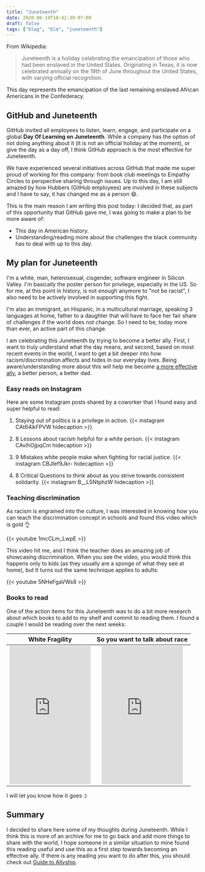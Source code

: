 ```yaml
---
title: "Juneteenth"
date: 2020-06-19T18:42:39-07:00
draft: false
tags: ["blog", "blm", "juneteenth"]
---
```


From Wikipedia:
> Juneteenth is a holiday celebrating the emancipation of those who had been enslaved in the United States. Originating in Texas, it is now celebrated annually on the 19th of June throughout the United States, with varying official recognition. 

This day represents the emancipation of the last remaining enslaved African Americans in the Confederacy.

## GitHub and Juneteenth
GitHub invited all employees to listen, learn, engage, and participate on a global **Day Of Learning on Juneteenth**.
While a company has the option of not doing anything about it (it is not an official holiday at the moment), or give the day as a day off, I think GitHub approach is the most effective for Juneteenth.

We have experienced several initiatives across GitHub that made me super proud of working for this company: from book club meetings to Empathy Circles to perspective sharing through issues. Up to this day, I am still amazed by how Hubbers (GitHub employees) are involved in these subjects and I have to say, it has changed me as a person :smile:.

This is the main reason I am writing this post today: I decided that, as part of this opportunity that GitHub gave me, I was going to make a plan to be more aware of:
- This day in American history.
- Understanding/reading more about the challenges the black community has to deal with up to this day. 

## My plan for Juneteenth
I'm a white, man, heterosexual, cisgender, software engineer in Silicon Valley. I'm basically the poster person for privilege, especially in the US. So for me, at this point in history, is not enough anymore to "not be racist", I also need to be actively involved in supporting this fight.

I'm also an immigrant, an Hispanic, in a multicultural marriage, speaking 3 languages at home, father to a daughter that will have to face her fair share of challenges if the world does not change. So I need to be, today more than ever, an active part of this change.

I am celebrating this Juneteenth by trying to become a better ally. First, I want to truly understand what the day means, and second, based on most recent events in the world, I want to get a bit deeper into how racism/discrimination affects and hides in our everyday lives. Being aware/understanding more about this will help me become [a more effective ally](https://guidetoallyship.com/), a better person, a better dad.

### Easy reads on Instagram
Here are some Instagram posts shared by a coworker that I found easy and super helpful to read:

1. Staying out of politics is a privilege in action.
{{< instagram CAt64ikFPVW hidecaption >}}

2. 8 Lessons about racism helpful for a white person.
{{< instagram CAvIhOjpqCm hidecaption >}}

3. 9 Mistakes white people make when fighting for racial justice.
{{< instagram CBJlef9Jkr- hidecaption >}}

4. 8 Critical Questions to think about as you strive towards consistent solidarity.
{{< instagram B__L5NtphzW hidecaption >}}

### Teaching discrimination
As racism is engrained into the culture, I was interested in knowing how you can teach the discrimination concept in schools and found this video which is gold :ok_hand:

{{< youtube 1mcCLm_LwpE >}}

This video hit me, and I think the teacher does an amazing job of showcasing discrimination.
When you see the video, you would think this happens only to kids (as they usually are a sponge of what they see at home), but It turns out the same technique applies to adults:

{{< youtube 5NHeFgaVWs8 >}}

### Books to read
One of the action items for this Juneteenth was to do a bit more research about which books to add to my shelf and commit to reading them. I found a couple I would be reading over the next weeks:

|  White Fragility  | So you want to talk about race |
|:------:|:---------------:|
| <iframe type="text/html" width="212" height="362" frameborder="0" allowfullscreen style="max-width:100%" src="https://read.amazon.com/kp/card?asin=B07638ZFN1&preview=newtab&linkCode=kpe&ref_=cm_sw_r_kb_dp_cSN7EbJR297PS&tag=josedab-20&hideShare=true" ></iframe> |      <iframe type="text/html" width="212" height="362" frameborder="0" allowfullscreen style="max-width:100%" src="https://read.amazon.com/kp/card?asin=B07QBNKJTZ&preview=inline&linkCode=kpe&ref_=cm_sw_r_kb_dp_yXN7EbJKRHVQN&tag=josedab-20&hideShare=true" ></iframe>     |

I will let you know how it goes :)

## Summary
I decided to share here some of my thoughts during Juneteenth. While I think this is more of an archive for me to go back and add more things to share with the world, I hope someone in a similar situation to mine found this reading useful and use this as a first step towards becoming an effective ally. If there is any reading you want to do after this, you should check out [Guide to Allyship](https://guidetoallyship.com/).